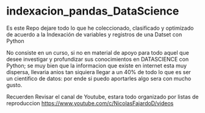 # indexacion_pandas_DataScience
Es este Repo dejare todo lo que he coleccionado, clasificado y optimizado de acuerdo a la Indexación de variables y registros de una Datset con Python

No consiste en un curso, si no en material de apoyo para todo aquel que desee investigar y profundizar sus conocimientos en DATASCIENCE con Python; se muy bien que la informacion que existe en internet esta muy dispersa, llevaria anios tan siquiera llegar a un 40% de todo lo que es ser un cientifico de datos: por ende si puedo aportarles algo sera con mucho gusto.

Recuerden Revisar el canal de Youtube, estara todo organizado por listas de reproduccion 
https://www.youtube.com/c/NicolasFajardoD/videos
